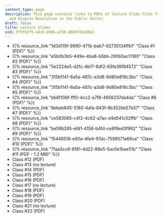 ```yaml
---
content_type: page
description: This page contains links to PDFs of lecture slide files from 11.255 Negotiation
  and Dispute Resolution in the Public Sector.
draft: false
title: Lecture Slides
uid: 5f9f81f5-e4c0-468b-afd0-d8b0f42e88b2
---
```

- {{% resource_link "1d3d115f-9990-471b-bab7-92735134ffb1" "Class #1 (PDF)" %}}
- {{% resource_link "e5b0b3b5-449e-4ba8-b5bb-290b5ac11180" "Class #2 (PDF)" %}}
- {{% resource_link "5e2224e5-d2fc-4b17-8df2-83fe39f84572" "Class #3 (PDF)" %}}
- {{% resource_link "315b1141-6a5a-487c-a3d8-9d80e816c3bc" "Class #4 (PDF)" %}}
- {{% resource_link "315b1141-6a5a-487c-a3d8-9d80e816c3bc" "Class #5 (PDF)" %}}
- {{% resource_link "bb6f106f-fff0-4cc2-a7f8-4956237da4da" "Class #6 (PDF)" %}}
- {{% resource_link "8ebeb845-5180-4afa-843f-6b352bb57b57" "Class #7 (PDF)" %}}
- {{% resource_link "ce583065-c4f2-4c62-a7ac-e9d541c02ffb" "Class #8 (PDF)" %}}
- {{% resource_link "be59b285-efd1-4158-b4fd-ce8f9ed3f962" "Class #9 (PDF)" %}}
- {{% resource_link "15449518-e90a-4fe4-97dc-7599571e69ce" "Class #10 (PDF)" %}}
- {{% resource_link "7faa3cc6-6f81-4d22-88e5-5ac0e1bae51b" "Class #11 (PDF - 1.2 MB)" %}}
- Class #12 (PDF)
- Class #13 (no lecture)
- Class #14 (PDF)
- Class #15 (PDF)
- Class #16 (PDF)
- Class #17 (no lecture)
- Class #18 (PDF)
- Class #19 (PDF)
- Class #20 (PDF)
- Class #21 (no lecture)
- Class #22 (PDF)